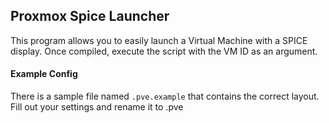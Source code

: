 ## Proxmox Spice Launcher
This program allows you to easily launch a Virtual Machine with a SPICE display.
Once compiled, execute the script with the VM ID as an argument.

#### Example Config
There is a sample file named `.pve.example` that contains the correct layout.
Fill out your settings and rename it to .pve